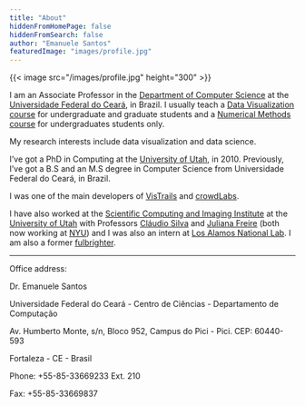 ```yaml
---
title: "About"
hiddenFromHomePage: false
hiddenFromSearch: false
author: "Emanuele Santos"
featuredImage: "images/profile.jpg"
---
```

{{< image src="/images/profile.jpg" height="300" >}}


I am an Associate Professor in the [Department of Computer Science](http://portal.dc.ufc.br/) at the [Universidade Federal do Ceará](http://www.ufc.br), in Brazil. I usually teach a [Data Visualization course](/datavis-course/) for undergraduate and graduate students and a [Numerical Methods course](https://www.youtube.com/watch?v=wFUdTZukl7U&list=PLomBG50UAP0m9ukqkap2GqlPXOBUq8FaL) for undergraduates students only.
        
My research interests include data visualization and data science.

I’ve got a PhD in Computing at the [University of Utah](http://www.utah.edu), in 2010. Previously, I’ve got a B.S and an M.S degree in Computer Science from Universidade Federal do Ceará, in Brazil.

I was one of the main developers of [VisTrails](http://www.vistrails.org) and [crowdLabs](http://www.crowdlabs.org).

I have also worked at the [Scientific Computing and Imaging Institute](http://www.sci.utah.edu) at the [University of Utah](http://www.utah.edu) with Professors [Cláudio Silva](https://engineering.nyu.edu/faculty/claudio-silva) and [Juliana Freire](https://engineering.nyu.edu/faculty/juliana-freire) (both now working at [NYU](https://engineering.nyu.edu/)) and I was also an intern at [Los Alamos National Lab](http://www.lanl.gov). I am also a former [fulbrighter](http://www.iie.org/Fulbright/).

-----

Office address:

Dr. Emanuele Santos

Universidade Federal do Ceará - Centro de Ciências - Departamento de Computação

Av. Humberto Monte, s/n, Bloco 952, Campus do Pici - Pici. CEP: 60440-593

Fortaleza - CE - Brasil

Phone: +55-85-33669233 Ext. 210

Fax: +55-85-33669837
